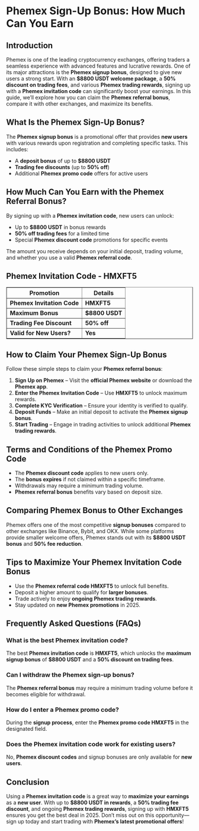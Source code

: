 <h1>Phemex Sign-Up Bonus: How Much Can You Earn</h1>
<h2>Introduction</h2>
<p>Phemex is one of the leading cryptocurrency exchanges, offering traders a seamless experience with advanced features and lucrative rewards. One of its major attractions is the <strong>Phemex signup bonus</strong>, designed to give new users a strong start. With an <strong>$8800 USDT welcome package</strong>, a <strong>50% discount on trading fees</strong>, and various <strong>Phemex trading rewards</strong>, signing up with a <strong>Phemex invitation code</strong> can significantly boost your earnings. In this guide, we’ll explore how you can claim the <strong>Phemex referral bonus</strong>, compare it with other exchanges, and maximize its benefits.</p>

<h2>What Is the Phemex Sign-Up Bonus?</h2>
<p>The <strong>Phemex signup bonus</strong> is a promotional offer that provides <strong>new users</strong> with various rewards upon registration and completing specific tasks. This includes:</p>
<ul>
    <li>A <strong>deposit bonus</strong> of up to <strong>$8800 USDT</strong></li>
    <li><strong>Trading fee discounts</strong> (up to <strong>50% off</strong>)</li>
    <li>Additional <strong>Phemex promo code</strong> offers for active users</li>
</ul>

<h2>How Much Can You Earn with the Phemex Referral Bonus?</h2>
<p>By signing up with a <strong>Phemex invitation code</strong>, new users can unlock:</p>
<ul>
    <li>Up to <strong>$8800 USDT</strong> in bonus rewards</li>
    <li><strong>50% off trading fees</strong> for a limited time</li>
    <li>Special <strong>Phemex discount code</strong> promotions for specific events</li>
</ul>
<p>The amount you receive depends on your initial deposit, trading volume, and whether you use a valid <strong>Phemex referral code</strong>.</p>

<h2>Phemex Invitation Code - HMXFT5</h2>
<table border="1">
    <tr>
        <th>Promotion</th>
        <th>Details</th>
    </tr>
    <tr>
        <td><strong>Phemex Invitation Code</strong></td>
        <td><strong>HMXFT5</strong></td>
    </tr>
    <tr>
        <td><strong>Maximum Bonus</strong></td>
        <td><strong>$8800 USDT</strong></td>
    </tr>
    <tr>
        <td><strong>Trading Fee Discount</strong></td>
        <td><strong>50% off</strong></td>
    </tr>
    <tr>
        <td><strong>Valid for New Users?</strong></td>
        <td><strong>Yes</strong></td>
    </tr>
</table>

<h2>How to Claim Your Phemex Sign-Up Bonus</h2>
<p>Follow these simple steps to claim your <strong>Phemex referral bonus</strong>:</p>
<ol>
    <li><strong>Sign Up on Phemex</strong> – Visit the <strong>official Phemex website</strong> or download the <strong>Phemex app</strong>.</li>
    <li><strong>Enter the Phemex Invitation Code</strong> – Use <strong>HMXFT5</strong> to unlock maximum rewards.</li>
    <li><strong>Complete KYC Verification</strong> – Ensure your identity is verified to qualify.</li>
    <li><strong>Deposit Funds</strong> – Make an initial deposit to activate the <strong>Phemex signup bonus</strong>.</li>
    <li><strong>Start Trading</strong> – Engage in trading activities to unlock additional <strong>Phemex trading rewards</strong>.</li>
</ol>

<h2>Terms and Conditions of the Phemex Promo Code</h2>
<ul>
    <li>The <strong>Phemex discount code</strong> applies to new users only.</li>
    <li>The <strong>bonus expires</strong> if not claimed within a specific timeframe.</li>
    <li>Withdrawals may require a minimum trading volume.</li>
    <li><strong>Phemex referral bonus</strong> benefits vary based on deposit size.</li>
</ul>

<h2>Comparing Phemex Bonus to Other Exchanges</h2>
<p>Phemex offers one of the most competitive <strong>signup bonuses</strong> compared to other exchanges like Binance, Bybit, and OKX. While some platforms provide smaller welcome offers, Phemex stands out with its <strong>$8800 USDT bonus</strong> and <strong>50% fee reduction</strong>.</p>

<h2>Tips to Maximize Your Phemex Invitation Code Bonus</h2>
<ul>
    <li>Use the <strong>Phemex referral code HMXFT5</strong> to unlock full benefits.</li>
    <li>Deposit a higher amount to qualify for <strong>larger bonuses</strong>.</li>
    <li>Trade actively to enjoy <strong>ongoing Phemex trading rewards</strong>.</li>
    <li>Stay updated on <strong>new Phemex promotions</strong> in 2025.</li>
</ul>

<h2>Frequently Asked Questions (FAQs)</h2>
<h3>What is the best Phemex invitation code?</h3>
<p>The best <strong>Phemex invitation code</strong> is <strong>HMXFT5</strong>, which unlocks the <strong>maximum signup bonus</strong> of <strong>$8800 USDT</strong> and a <strong>50% discount on trading fees</strong>.</p>

<h3>Can I withdraw the Phemex sign-up bonus?</h3>
<p>The <strong>Phemex referral bonus</strong> may require a minimum trading volume before it becomes eligible for withdrawal.</p>

<h3>How do I enter a Phemex promo code?</h3>
<p>During the <strong>signup process</strong>, enter the <strong>Phemex promo code HMXFT5</strong> in the designated field.</p>

<h3>Does the Phemex invitation code work for existing users?</h3>
<p>No, <strong>Phemex discount codes</strong> and signup bonuses are only available for <strong>new users</strong>.</p>

<h2>Conclusion</h2>
<p>Using a <strong>Phemex invitation code</strong> is a great way to <strong>maximize your earnings</strong> as a <strong>new user</strong>. With up to <strong>$8800 USDT in rewards</strong>, a <strong>50% trading fee discount</strong>, and ongoing <strong>Phemex trading rewards</strong>, signing up with <strong>HMXFT5</strong> ensures you get the best deal in 2025. Don’t miss out on this opportunity—sign up today and start trading with <strong>Phemex’s latest promotional offers</strong>!</p>
